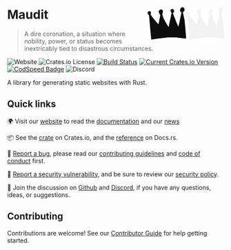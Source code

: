 # Maudit <img align="right" valign="center" width="89" height="75"  src="./.github/assets/logo_light.svg#gh-dark-mode-only" alt="Logo of Maudit, a crudely crown" /> <img align="right" valign="center" width="89" height="75"  src="./.github/assets/logo.svg#gh-light-mode-only" alt="Logo of Maudit, a crudely crown" />

> A dire coronation, a situation where nobility, power, or status becomes inextricably tied to disastrous circumstances.

![Website](https://img.shields.io/website?url=https%3A%2F%2Fmaudit.org&up_message=maudit.org&down_message=maudit.org&label=www)
![Crates.io License](https://img.shields.io/crates/l/maudit)
[![Build Status](https://github.com/bruits/maudit/workflows/CI/badge.svg)](https://github.com/bruits/maudit/actions)
[![Current Crates.io Version](https://img.shields.io/crates/v/maudit.svg)](https://crates.io/crates/maudit)
[![CodSpeed Badge](https://img.shields.io/endpoint?url=https://codspeed.io/badge.json)](https://codspeed.io/bruits/maudit)
![Discord](https://img.shields.io/discord/1323452220817014876)

A library for generating static websites with Rust.

## Quick links

🌍 Visit our [website](https://maudit.org) to read the [documentation](https://maudit.org/docs) and our [news](https://maudit.org/news)

📦 See the [crate](https://crates.io/crates/maudit) on Crates.io, and the [reference](https://docs.rs/maudit/latest/maudit/) on Docs.rs.

🐛 [Report a bug](https://github.com/bruits/maudit/issues), please read our [contributing guidelines](#) and [code of conduct](#) first.

🚨 [Report a security vulnerability](#), and be sure to review our [security policy](#).

💬 Join the discussion on [Github](https://github.com/bruits/maudit/discussions) and [Discord](https://maudit.org/chat/), if you have any questions, ideas, or suggestions.

## Contributing

Contributions are welcome! See our [Contributor Guide](CONTRIBUTING.md) for help getting started.
